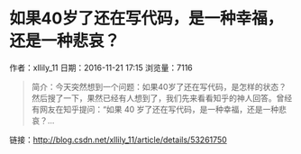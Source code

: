 # 如果40岁了还在写代码，是一种幸福，还是一种悲哀？
作者：xllily_11
日期：2016-11-21 17:15
浏览量：7116
> 简介：今天突然想到一个问题：如果40岁了还在写代码，是怎样的状态？然后搜了一下，果然已经有人想到了，我们先来看看知乎的神人回答。曾经有网友在知乎提问：“如果 40 岁了还在写代码，是一种幸福，还是一种悲哀？...

 链接：http://blog.csdn.net/xllily_11/article/details/53261750

